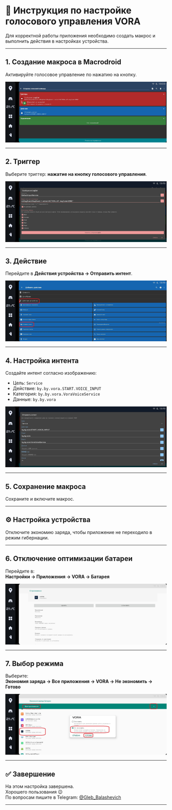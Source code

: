 # 🚗 Инструкция по настройке голосового управления VORA

Для корректной работы приложения необходимо создать макрос и выполнить действия в настройках устройства.

---

## 1. Создание макроса в Macrodroid

Активируйте голосовое управление по нажатию на кнопку.

![setup_1](images/setup_1.jpg)

---

## 2. Триггер

Выберите триггер: **нажатие на кнопку голосового управления**.

![setup_2](images/setup_2.jpg)

---

## 3. Действие

Перейдите в **Действия устройства → Отправить интент**.

![setup_3](images/setup_3.jpg)

---

## 4. Настройка интента

Создайте интент согласно изображению:

- Цель: `Service`
- Действие: `by.by.vora.START.VOICE_INPUT`
- Категория: `by.by.vora.VoraVoiceService`
- Данные: `by.by.vora`

![setup_4](images/setup_4.jpg)

---

## 5. Сохранение макроса

Сохраните и включите макрос.

---

## ⚙️ Настройка устройства

Отключите экономию заряда, чтобы приложение не переходило в режим гибернации.

---

## 6. Отключение оптимизации батареи

Перейдите в:  
**Настройки → Приложения → VORA → Батарея**

![setup_5](images/setup_5.jpg)

---

## 7. Выбор режима

Выберите:  
**Экономия заряда → Все приложения → VORA → Не экономить → Готово**

![setup_6](images/setup_6.jpg)

---

## ✅ Завершение

На этом настройка завершена.  
Хорошего пользования 😉  
По вопросам пишите в Telegram: [@Gleb_Balashevich](https://t.me/Gleb_Balashevich)

---
